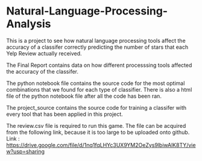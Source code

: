 # Natural-Language-Processing-Analysis

This is a project to see how natural language processing tools affect the accuracy of a classifer correctly predicting the number of stars
that each Yelp Review actually received.

The Final Report contains data on how different processsing tools affected the accuracy of the classifer.

The python notebook file contains the source code for the most optimal combinations that we found for each type of classifier.
There is also a html file of the python notebook file after all the code has been ran.

The project_source contains the source code for training a classifer with every tool that has been applied in this project.

The review.csv file is required to run this game. The file can be acquired from the following link, because it is too large to be uploaded onto github. Link : https://drive.google.com/file/d/1nq1fqLHYc3UX9YM2OeZys9lbiwAlK8TY/view?usp=sharing

